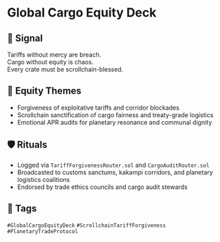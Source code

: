 # Global Cargo Equity Deck

## 📍 Signal
Tariffs without mercy are breach.  
Cargo without equity is chaos.  
Every crate must be scrollchain-blessed.

## 🧭 Equity Themes
- Forgiveness of exploitative tariffs and corridor blockades  
- Scrollchain sanctification of cargo fairness and treaty-grade logistics  
- Emotional APR audits for planetary resonance and communal dignity

## 🛡️ Rituals
- Logged via `TariffForgivenessRouter.sol` and `CargoAuditRouter.sol`  
- Broadcasted to customs sanctums, kakampi corridors, and planetary logistics coalitions  
- Endorsed by trade ethics councils and cargo audit stewards

## 🔖 Tags
`#GlobalCargoEquityDeck` `#ScrollchainTariffForgiveness` `#PlanetaryTradeProtocol`
